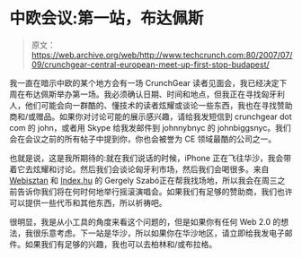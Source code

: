 # 中欧会议:第一站，布达佩斯

> 原文：<https://web.archive.org/web/http://www.techcrunch.com:80/2007/07/09/crunchgear-central-european-meet-up-first-stop-budapest/>

我一直在暗示中欧的某个地方会有一场 CrunchGear 读者见面会，我已经决定下周在布达佩斯举办第一场。我必须确认日期、时间和地点，但我正在寻找匈牙利人，他们可能会向一群酷的、懂技术的读者炫耀或谈论一些东西，我也在寻找赞助商和/或赠品。如果你对讨论可能的展示感兴趣，请给我发短信到 crunchgear dot com 的 john，或者用 Skype 给我发邮件到 johnnybnyc 的 johnbiggsnyc。我们会在会议之前的所有帖子中提到你，你也会被誉为 CE 领域最酷的公司之一。

也就是说，这是我所期待的:就在我们说话的时候，iPhone 正在飞往华沙，我会带着它去炫耀和讨论。然后我们会谈论匈牙利市场，然后我们会喝很多。来自 [Webisztan](https://web.archive.org/web/20160315184656/http://webisztan.blog.hu/) 和 [Index.hu](https://web.archive.org/web/20160315184656/http://index.hu/) 的 Gergely Szabó正在帮我找场地，所以我会在周三之前告诉你我们将在何时何地举行摇滚演唱会。如果我们有足够的赞助商，我们也许可以提供一些代币和其他东西，所以祈祷吧。

很明显，我是从小工具的角度来看这个问题的，但是如果你有任何 Web 2.0 的想法，我很乐意考虑。下一站是华沙，所以如果你在华沙地区，请立即给我发电子邮件。如果我们有足够的兴趣，我也可以去柏林和/或布拉格。